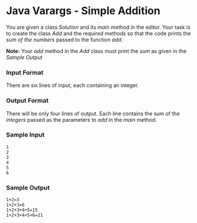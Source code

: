 # Java Varargs - Simple Addition
You are given a class _Solution_ and its _main_ method in the editor. 
Your task is to create the class _Add_ and the required methods so that the code prints the _sum of the numbers_ passed to the function _add_.

**Note:** Your _add_ method in the _Add_ class must print the _sum_ as given in the _Sample Output_

### Input Format

There are six lines of input, each containing an integer.

### Output Format

There will be only four lines of output. Each line contains the sum of the _integers_ passed as the parameters to _add_ in the _main_ method.

### Sample Input
```
1
2
3
4
5
6
```

### Sample Output
```
1+2=3
1+2+3=6
1+2+3+4+5=15
1+2+3+4+5+6=21
```
